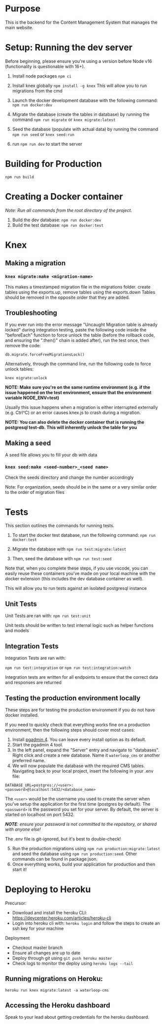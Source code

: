 # Purpose
This is the backend for the Content Management System that manages the main website.

# Setup: Running the dev server

Before beginning, please ensure you're using a version before Node v16 (functionality is questionable with 16+).

1. Install node packages
`npm ci`
2. Install knex globally
`npm install -g knex`
This will allow you to run migrations from the cmd

3. Launch the docker development database with the following command: `npm run docker:dev`

4. Migrate the database (create the tables in database) by running the command `npm run migrate` or `knex migrate:latest`

5. Seed the database (populate with actual data) by running the command `npm run seed` or `knex seed:run` 

6. run `npm run dev` to start the server

# Building for Production
`npm run build`

# Creating a Docker container
*Note: Run all commands from the root directory of the project.*
1. Build the dev database: `npm run docker:dev`
2. Build the test database: `npm run docker:test`

# Knex

## Making a migration
### `knex migrate:make <migration-name>`
This makes a timestamped migration file in the migrations folder.
create tables using the exports.up, remove tables using the exports.down
Tables should be removed in the opposite order that they are added.

## Troubleshooting
If you ever run into the error message "Uncaught Migration table is already locked" during integration testing,
paste the following code inside the "beforeEach" function to force unlock the table (before the rollback code, and ensuring the ".then()" chain is added after), run the test once, then remove the code:

`db.migrate.forceFreeMigrationsLock()`

Alternatively, through the command line, run the following code to force unlock tables:

`knex migrate:unlock`

**NOTE: Make sure you're on the same runtime environment (e.g. if the issue happened on the test environment, ensure that the environment variable NODE_ENV=test)**

Usually this issue happens when a migration is either interrupted externally (e.g. Ctrl^C) or an error causes knex.js to crash during a migration.

**NOTE: You can also delete the docker container that is running the postgresql test-db. This will inherently unlock the table for you**

## Making a seed
A seed file allows you to fill your db with data

### `knex seed:make <seed-number>_<seed name>`
Check the seeds directory and change the number accordingly

Note: For organization, seeds should be in the same or a very similar order to the order of migration files

# Tests

This section outlines the commands for running tests.

1. To start the docker test database, run the following command:
`npm run docker:test`

2. Migrate the database with `npm run test:migrate:latest`

3. Then, seed the database with `npm run test:seed`

Note that, when you complete these steps, if you use vscode, you can easily reuse these containers you've made on your local machine with the docker extension (this includes the dev  database container as well).

This will allow you to run tests against an isolated postgresql instance

## Unit Tests

Unit Tests are ran with: `npm run test:unit`

Unit tests should be written to test internal logic such as helper functions and models

## Integration Tests

Integration Tests are ran with:

`npm run test:integration` or `npm run test:integration:watch`

Integration tests are written for all endpoints to ensure that the correct data and responses are returned


## Testing the production environment locally
These steps are for testing the production environment if you do not have docker installed.

If you need to quickly check that everything works fine on a production environment, then the following steps should cover most cases:
1. Install [pgadmin 4](https://www.pgadmin.org/download/). You can leave every install option as its default.
2. Start the pgadmin 4 tool.
3. In the left panel, expand the "Server" entry and navigate to "databases". Right click and create a new database. Name it `waterloop_cms` or another preferred name.
4. We will now populate the database with the required CMS tables. Navigating back to your local project, insert the following in your .env file:
```
DATABASE_URL=postgres://<user>:<password>@localhost:5432/<database_name>
```
The `<user>` would be the username you used to create the server when you've setup the application for the first time (postgres by default). The `<password>` is the password you set for your server. By default, the server is started on localhost on port 5432.

***NOTE**: ensure your password is not committed to the repository, or shared with anyone else!*

The .env file is git-ignored, but it's best to double-check!

5. Run the production migrations using `npm run production:migrate:latest` and seed the database using `npm run production:seed`. Other commands can be found in package.json.
6. Once everything works, build your application for production and then start it!

# Deploying to Heroku
Precursor:
- Download and install the heroku CLI: https://devcenter.heroku.com/articles/heroku-cli
- Login into heroku cli with: `heroku login` and follow the steps to create an ssh key for your machine

Deployment
- Checkout master branch
- Ensure all changes are up to date
- Deploy through git using `git push heroku master`
- Check logs to monitor the deploy using `heroku logs --tail`

## Running migrations on Heroku:
`heroku run knex migrate:latest -a waterloop-cms`

## Accessing the Heroku dashboard
Speak to your lead about getting credentials for the heroku dashboard.
